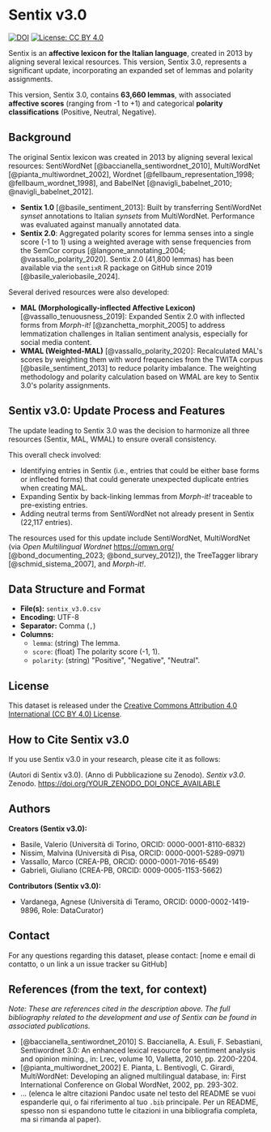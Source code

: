 # Sentix v3.0

[![DOI](https://zenodo.org/badge/DOI/YOUR_ZENODO_DOI.svg)](https://doi.org/YOUR_ZENODO_DOI) [![License: CC BY 4.0](https://img.shields.io/badge/License-CC%20BY%204.0-lightgrey.svg)](https://creativecommons.org/licenses/by/4.0/)



Sentix is an **affective lexicon for the Italian language**, created in 2013 by aligning several lexical resources. This version, Sentix 3.0, represents a significant update, incorporating an expanded set of lemmas and polarity assignments.

This version, Sentix 3.0, contains **63,660 lemmas**, with associated **affective scores** (ranging from -1 to +1) and categorical **polarity classifications** (Positive, Neutral, Negative).

## Background

The original Sentix lexicon was created in 2013 by aligning several lexical resources: SentiWordNet [@baccianella_sentiwordnet_2010], MultiWordNet [@pianta_multiwordnet_2002], Wordnet [@fellbaum_representation_1998; @fellbaum_wordnet_1998], and BabelNet [@navigli_babelnet_2010; @navigli_babelnet_2012].

* **Sentix 1.0** [@basile_sentiment_2013]: Built by transferring SentiWordNet *synset* annotations to Italian *synsets* from MultiWordNet. Performance was evaluated against manually annotated data.
* **Sentix 2.0**: Aggregated polarity scores for lemma senses into a single score (-1 to 1) using a weighted average with sense frequencies from the SemCor corpus [@langone_annotating_2004; @vassallo_polarity_2020]. Sentix 2.0 (41,800 lemmas) has been available via the `sentixR` R package on GitHub since 2019 [@basile_valeriobasile_2024].

Several derived resources were also developed:
* **MAL (Morphologically-inflected Affective Lexicon)** [@vassallo_tenuousness_2019]: Expanded Sentix 2.0 with inflected forms from *Morph-it!* [@zanchetta_morphit_2005] to address lemmatization challenges in Italian sentiment analysis, especially for social media content.
* **WMAL (Weighted-MAL)** [@vassallo_polarity_2020]: Recalculated MAL's scores by weighting them with word frequencies from the TWITA corpus [@basile_sentiment_2013] to reduce polarity imbalance. The weighting methodology and polarity calculation based on WMAL are key to Sentix 3.0's polarity assignments. 

## Sentix v3.0: Update Process and Features

The update leading to Sentix 3.0 was the decision to harmonize all three resources (Sentix, MAL, WMAL) to ensure overall consistency.

This overall check involved:
* Identifying entries in Sentix (i.e., entries that could be either base forms or inflected forms) that could generate unexpected duplicate entries when creating MAL.
* Expanding Sentix by back-linking lemmas from *Morph-it!* traceable to pre-existing entries.
* Adding neutral terms from SentiWordNet not already present in Sentix (22,117 entries).

The resources used for this update include SentiWordNet, MultiWordNet (via *Open Multilingual Wordnet* <https://omwn.org/> [@bond_documenting_2023; @bond_survey_2012]), the TreeTagger library [@schmid_sistema_2007], and *Morph-it!*.

## Data Structure and Format

* **File(s):** `sentix_v3.0.csv`
* **Encoding:** UTF-8
* **Separator:** Comma (`,`)
* **Columns:**
    * `lemma`: (string) The lemma.
    * `score`: (float) The polarity score (-1, 1).
    * `polarity`: (string) "Positive", "Negative", "Neutral".


## License

This dataset is released under the [Creative Commons Attribution 4.0 International (CC BY 4.0) License](https://creativecommons.org/licenses/by/4.0/).

## How to Cite Sentix v3.0

If you use Sentix v3.0 in your research, please cite it as follows:

(Autori di Sentix v3.0). (Anno di Pubblicazione su Zenodo). *Sentix v3.0*. Zenodo. https://doi.org/YOUR_ZENODO_DOI_ONCE_AVAILABLE


## Authors 

**Creators (Sentix v3.0):**
* Basile, Valerio (Università di Torino, ORCID: 0000-0001-8110-6832)
* Nissim, Malvina (Università di Pisa, ORCID: 0000-0001-5289-0971)
* Vassallo, Marco (CREA-PB, ORCID: 0000-0001-7016-6549)
* Gabrieli, Giuliano (CREA-PB, ORCID: 0009-0005-1153-5662)

**Contributors (Sentix v3.0):**
* Vardanega, Agnese (Università di Teramo, ORCID: 0000-0002-1419-9896, Role: DataCurator)

## Contact

For any questions regarding this dataset, please contact:
[nome e email di contatto, o un link a un issue tracker su GitHub]



## References (from the text, for context)

*Note: These are references cited in the description above. The full bibliography related to the development and use of Sentix can be found in associated publications.*

* [@baccianella_sentiwordnet_2010] S. Baccianella, A. Esuli, F. Sebastiani, Sentiwordnet 3.0: An enhanced lexical resource for sentiment analysis and opinion mining., in: Lrec, volume 10, Valletta, 2010, pp. 2200-2204.
* [@pianta_multiwordnet_2002] E. Pianta, L. Bentivogli, C. Girardi, MultiWordNet: Developing an aligned multilingual database, in: First International Conference on Global WordNet, 2002, pp. 293-302.
* ... (elenca le altre citazioni Pandoc usate nel testo del README se vuoi espanderle qui, o fai riferimento al tuo `.bib` principale. Per un README, spesso non si espandono tutte le citazioni in una bibliografia completa, ma si rimanda al paper).


